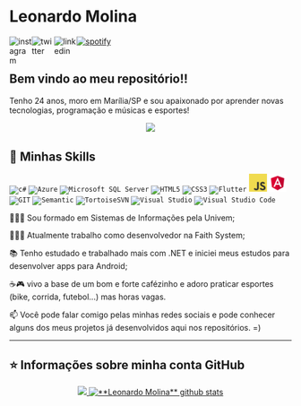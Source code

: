 <div dsplay="inline-block">
 
 <h1 align="left">Leonardo Molina</h1>
 <a href="https://www.instagram.com/leomolina_/">
    <img align="left" width="40px" src="https://user-images.githubusercontent.com/32530817/192325844-92c7c27b-7373-4a51-8e35-c9586ceada4e.png" alt="instagram" style="vertical-align:top;">
  </a>
  <a href="https://twitter.com/leoomolina_">
    <img align="left" width="40px" src="https://user-images.githubusercontent.com/32530817/192326225-931a59bc-5889-4d34-a718-d23ce6fd7178.png" alt="twitter" style="vertical-align:top;">
  </a>
  <a href="https://www.linkedin.com/in/leomolina0501/">
    <img align="left" width="40px" src="https://user-images.githubusercontent.com/32530817/192327124-0cba3fa9-0069-4837-aa35-64a7ff9ba8e3.png" alt="linkedin" style="vertical-align:top;">
  </a>
  <a href="https://open.spotify.com/user/leomolina_?si=78546b2c89214f88">
    <img width="40px" src="https://user-images.githubusercontent.com/32530817/192326872-22d02917-1205-4f6d-8f73-2ded771cf379.png" alt="spotify" style="vertical-align:top;">
  </a>
</div>

</br>

## Bem vindo ao meu repositório!!

Tenho 24 anos, moro em Marília/SP e sou apaixonado por aprender novas tecnologias, programação e músicas e esportes!

<p align="center">
  <img src="https://media.giphy.com/media/SwImQhtiNA7io/giphy.gif" width="350">
</p>




## 🚀 Minhas Skills

<code><img height="32" src="https://cdn.jsdelivr.net/gh/devicons/devicon/icons/csharp/csharp-original.svg" alt="c#"/></code>
<code><img height="32" src="https://cdn.jsdelivr.net/gh/devicons/devicon/icons/azure/azure-original.svg" alt="Azure"/></code>
<code><img height="32" src="https://logodownload.org/wp-content/uploads/2016/10/Microsoft-SQL-Server-Logo-1.png" alt="Microsoft SQL Server"/></code>
<code><img height="32" src="https://cdn.jsdelivr.net/gh/devicons/devicon/icons/html5/html5-plain-wordmark.svg" alt="HTML5"/></code>
<code><img width="40px" src="https://cdn.jsdelivr.net/gh/devicons/devicon/icons/css3/css3-original-wordmark.svg" title = "CSS3"/></code>
<code><img height="32" src="https://cdn.jsdelivr.net/gh/devicons/devicon/icons/flutter/flutter-original.svg" alt="Flutter"/></code>
<code><img height="32" src="https://raw.githubusercontent.com/github/explore/80688e429a7d4ef2fca1e82350fe8e3517d3494d/topics/javascript/javascript.png" alt="Javascript"/></code>
<code><img height="32" src="https://raw.githubusercontent.com/github/explore/80688e429a7d4ef2fca1e82350fe8e3517d3494d/topics/angular/angular.png" alt="Angular"/></code>
<code><img width="40px" src="https://cdn.jsdelivr.net/gh/devicons/devicon/icons/git/git-original.svg" title = "GIT"/></code>
<code><img height="32" src="https://seeklogo.com/images/S/semantic-ui-logo-AFDC4C7E31-seeklogo.com.png" alt="Semantic"/></code>
<code><img height="32" src="https://cdn.jsdelivr.net/gh/devicons/devicon/icons/tortoisegit/tortoisegit-original.svg" alt="TortoiseSVN"/></code>
<code><img height="32" src="https://seeklogo.com/images/V/visual-studio-logo-14F95CF819-seeklogo.com.png" alt="Visual Studio"/></code>
<code><img height="32" src="https://seeklogo.com/images/V/visual-studio-code-logo-284BC24C39-seeklogo.com.png" alt="Visual Studio Code"/></code>

👨🏻‍🎓 Sou formado em Sistemas de Informações pela Univem;

👨🏻‍💻 Atualmente trabalho como desenvolvedor na Faith System;

📚 Tenho estudado e trabalhado mais com .NET e iniciei meus estudos para desenvolver apps para Android;

☕🎮 vivo a base de um bom e forte cafézinho e adoro praticar esportes (bike, corrida, futebol...) mas horas vagas.


📫 Você pode falar comigo pelas minhas redes sociais e pode conhecer alguns dos meus projetos já desenvolvidos aqui nos repositórios. =)

---

## ⭐ Informações sobre minha conta GitHub
<p align="center">
<a href="https://github.com/leoomolina">
  <img height="190em" src="https://github-readme-stats-eight-theta.vercel.app/api?username=leoomolina&show_icons=true&theme=algolia&include_all_commits=true&count_private=true"/>
  <img height="190em" src="https://github-readme-stats-eight-theta.vercel.app/api/top-langs/?username=leoomolina&layout=compact&langs_count=8&theme=algolia"  alt="**Leonardo Molina** github stats"/>
</a>
</p>
